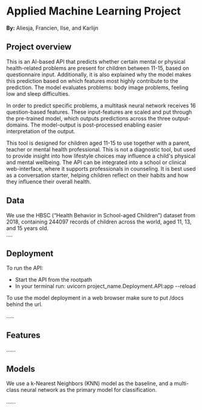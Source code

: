 
# Applied Machine Learning Project  
**By:** Aliesja, Francien, Ilse, and Karlijn

## Project overview
This is an AI-based API that predicts whether certain mental or physical health-related problems are present for children between 11-15, based on questionnaire input.
Additionally, it is also explained why the model makes this prediction based on which features most highly contribute to the prediction. 
The model evaluates problems: body image problems, feeling low and sleep difficulties. 

In order to predict specific problems, a multitask neural network receives 16 question-based features. These input-features are scaled 
and put through the pre-trained model, which outputs predictions across the three output-domains. The model-output is post-processed
enabling easier interpretation of the output. 

This tool is designed for children aged 11-15 to use together with a parent, teacher or mental health professional. 
This is not a diagnostic tool, but used to provide insight into how lifestyle choices may influence a child's 
physical and mental wellbeing. 
The API can be integrated into a school or clinical web-interface, where it supports professionals in counseling. It is best 
used as a conversation starter, helping children reflect on their habits and how they influence their overall health.

## Data
We use the HBSC (“Health Behavior in School-aged Children”) dataset from 2018, containing 244097 records of children across the world, aged 11, 13, and 15 years old.  
....

## Deployment

To run the API:
- Start the API from the rootpath
- In your terminal run: uvicorn project_name.Deployment.API:app --reload 

To use the model deployment in a web browser make sure to put /docs behind the url.

.....

## Features

......

## Models
We use a k-Nearest Neighbors (KNN) model as the baseline, and a multi-class neural network as the primary model for classification.

......
